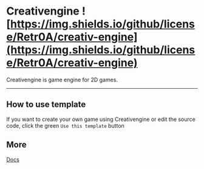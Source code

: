 # Creativengine ![https://img.shields.io/github/license/Retr0A/creativ-engine](https://img.shields.io/github/license/Retr0A/creativ-engine)
Creativengine is game engine for 2D games.

***

## How to use template

If you want to create your own game using Creativengine or edit the source code, click the green `Use this template` button

## More

[Docs](dsfjijfg)
